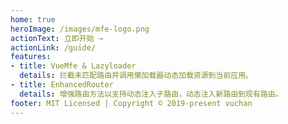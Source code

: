 ```yaml
---
home: true
heroImage: /images/mfe-logo.png
actionText: 立即开始 →
actionLink: /guide/
features:
- title: VueMfe & Lazyloader
  details: 拦截未匹配路由并调用懒加载器动态加载资源到当前应用。
- title: EnhancedRouter
  details: 增强路由方法以支持动态注入子路由，动态注入新路由到现有路由。
footer: MIT Licensed | Copyright © 2019-present vuchan
---
```

